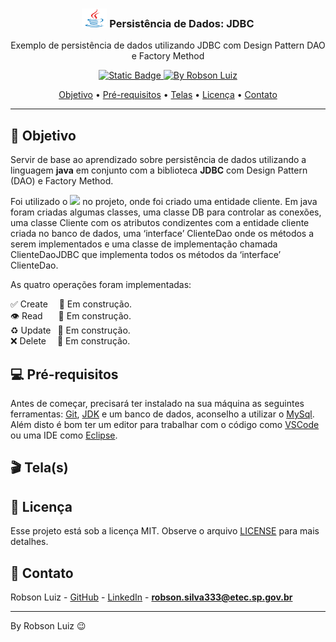 <h3 align="center">
         <img alt="logo java" height="30" width="40" src="https://raw.githubusercontent.com/devicons/devicon/master/icons/java/java-original.svg"> Persistência de Dados: JDBC 

</h3>

<p align="center">Exemplo de persistência de dados utilizando JDBC com Design Pattern DAO e Factory Method</p>

<p align="center">
  <a href="https://www.linkedin.com/in/robson-lsilva/">
      <img alt="Static Badge" src="https://img.shields.io/badge/build-Robson%20Luiz-0e76a8?logo=linkedin&logoColor=white&label=By&labelColor=0e76a8">

  </a>
  <a href="https://github.com/RobsonLSilva/jdbc-basico-java-dao/blob/master/LICENSE">
      <img alt="By Robson Luiz" src="https://img.shields.io/github/license/RobsonLSilva/jdbc-basico-java.svg?colorB=ff0000">
  </a> 

</p>

<p align="center">
 <a href="#objetivo">Objetivo</a> •
 <a href="#pre_riquisito">Pré-requisitos</a> •
 <a href="#telas">Telas</a> •
 <a href="#licenca">Licença</a> • 
 <a href="#contato">Contato</a>
</p>

<hr>

## :dart: Objetivo <a name="objetivo"></a>
<p>
Servir de base ao aprendizado sobre persistência de dados utilizando a linguagem <strong>java</strong> em conjunto com a biblioteca <strong>JDBC</strong> com Design Pattern (DAO) e Factory Method.
</p>
<p>
Foi utilizado o <a href="https://www.mysql.com/"><img src="https://img.shields.io/static/v1?label=Banco de dados&message=Mysql&color=white&style=plastic&logo=mysql&logoColor=white"/></a> no projeto, onde foi criado uma entidade cliente. Em java foram criadas algumas classes, uma classe DB para controlar as conexões, uma classe Cliente com os atributos condizentes com a entidade cliente criada no banco de dados, uma ‘interface’ ClienteDao onde os métodos a serem implementados e uma classe de implementação chamada ClienteDaoJDBC que implementa todos os métodos da ‘interface’ ClienteDao.
</p>

As quatro operações foram implementadas:
<li style="list-style-type: none;">✅  Create  &emsp;🚧 Em construção.</li>
<li style="list-style-type: none;">👁️  Read    &emsp;&ensp;🚧 Em construção.</li>
<li style="list-style-type: none;">♻️  Update  &ensp;🚧 Em construção.</li>
<li style="list-style-type: none;">❌  Delete  &emsp;🚧 Em construção.</li>



## :computer: Pré-requisitos <a name="pre_riquisito"></a>

Antes de começar, precisará ter instalado na sua máquina as seguintes ferramentas:
[Git](https://git-scm.com), [JDK](https://www.oracle.com/java/technologies/downloads/) e um banco de dados, aconselho a utilizar o [MySql](https://www.mysql.com/).
Além disto é bom ter um editor para trabalhar com o código como [VSCode](https://code.visualstudio.com/) ou uma IDE como [Eclipse](https://www.eclipse.org/downloads/).

## :clapper: Tela(s) <a name="telas"/></a>

## :memo: Licença <a name="licenca"></a>

Esse projeto está sob a licença MIT. Observe o arquivo [LICENSE](LICENSE) para mais detalhes.

## :email: Contato <a name="contato"></a>

Robson Luiz - [GitHub](https://github.com/RobsonLSilva) - [LinkedIn](https://www.linkedin.com/in/robson-lsilva/) - **robson.silva333@etec.sp.gov.br**

---

By Robson Luiz :wink:
